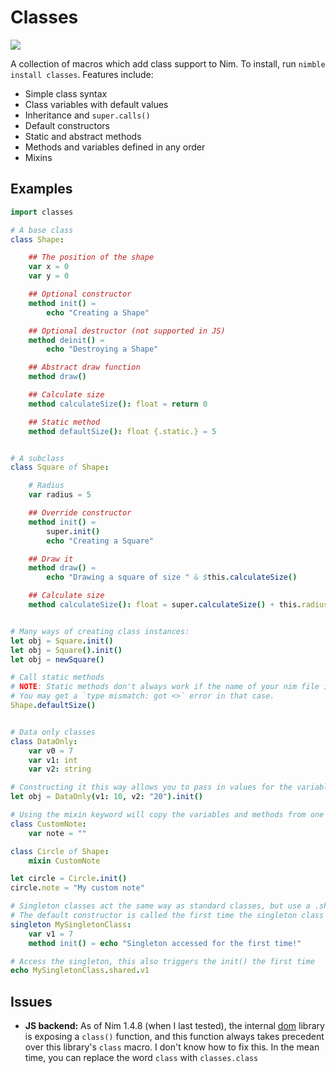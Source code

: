 # Classes

![](https://img.shields.io/badge/status-beta-orange)

A collection of macros which add class support to Nim. To install, run `nimble install classes`. Features include:

- Simple class syntax
- Class variables with default values
- Inheritance and `super.calls()`
- Default constructors
- Static and abstract methods
- Methods and variables defined in any order
- Mixins

## Examples

```nim
import classes

# A base class
class Shape:

    ## The position of the shape
    var x = 0
    var y = 0

    ## Optional constructor
    method init() =
        echo "Creating a Shape"

    ## Optional destructor (not supported in JS)
    method deinit() =
        echo "Destroying a Shape"

    ## Abstract draw function
    method draw()

    ## Calculate size
    method calculateSize(): float = return 0

    ## Static method
    method defaultSize(): float {.static.} = 5


# A subclass
class Square of Shape:

    # Radius
    var radius = 5

    ## Override constructor
    method init() =
        super.init()
        echo "Creating a Square"

    ## Draw it
    method draw() =
        echo "Drawing a square of size " & $this.calculateSize()

    ## Calculate size
    method calculateSize(): float = super.calculateSize() + this.radius


# Many ways of creating class instances:
let obj = Square.init()
let obj = Square().init()
let obj = newSquare()

# Call static methods
# NOTE: Static methods don't always work if the name of your nim file is the exact same as the class name. 
# You may get a `type mismatch: got <>` error in that case.
Shape.defaultSize()


# Data only classes
class DataOnly:
    var v0 = 7
    var v1: int
    var v2: string

# Constructing it this way allows you to pass in values for the variables that don't have values set
let obj = DataOnly(v1: 10, v2: "20").init()

# Using the mixin keyword will copy the variables and methods from one class to another
class CustomNote:
    var note = ""

class Circle of Shape:
    mixin CustomNote

let circle = Circle.init()
circle.note = "My custom note"

# Singleton classes act the same way as standard classes, but use a .shared() accessor instead of constructors.
# The default constructor is called the first time the singleton class is accessed.
singleton MySingletonClass:
    var v1 = 7
    method init() = echo "Singleton accessed for the first time!"

# Access the singleton, this also triggers the init() the first time
echo MySingletonClass.shared.v1
```

## Issues

- **JS backend:** As of Nim 1.4.8 (when I last tested), the internal [dom](https://nim-lang.org/docs/dom.html#class%2CNode) library is exposing a `class()` function, and this function always takes precedent over this library's `class` macro. I don't know how to fix this. In the mean time, you can replace the word `class` with `classes.class`